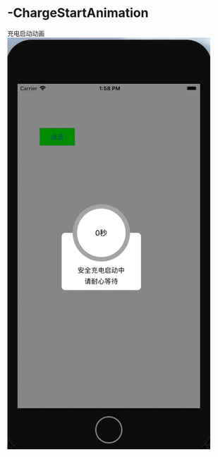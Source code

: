 # -ChargeStartAnimation
充电启动动画
![image](https://github.com/AmazingKuang/-ChargeStartAnimation/blob/master/弹框.gif)
